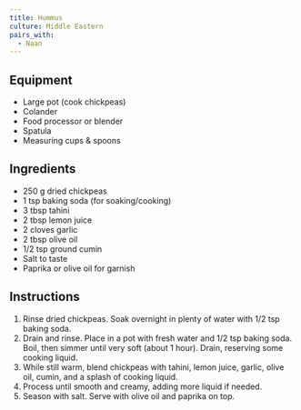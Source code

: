 ```yaml
---
title: Hummus
culture: Middle Eastern
pairs_with:
  - Naan
---
```


## Equipment
- Large pot (cook chickpeas)
- Colander
- Food processor or blender
- Spatula
- Measuring cups & spoons

## Ingredients
- 250 g dried chickpeas
- 1 tsp baking soda (for soaking/cooking)
- 3 tbsp tahini
- 2 tbsp lemon juice
- 2 cloves garlic
- 2 tbsp olive oil
- 1/2 tsp ground cumin
- Salt to taste
- Paprika or olive oil for garnish

## Instructions
1. Rinse dried chickpeas. Soak overnight in plenty of water with 1/2 tsp baking soda.
2. Drain and rinse. Place in a pot with fresh water and 1/2 tsp baking soda. Boil, then simmer until very soft (about 1 hour). Drain, reserving some cooking liquid.
3. While still warm, blend chickpeas with tahini, lemon juice, garlic, olive oil, cumin, and a splash of cooking liquid.
4. Process until smooth and creamy, adding more liquid if needed.
5. Season with salt. Serve with olive oil and paprika on top.
